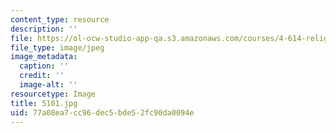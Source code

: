 ```yaml
---
content_type: resource
description: ''
file: https://ol-ocw-studio-app-qa.s3.amazonaws.com/courses/4-614-religious-architecture-and-islamic-cultures-fall-2002/77a08ea7cc96dec5bde52fc90da0094e_5101.jpg
file_type: image/jpeg
image_metadata:
  caption: ''
  credit: ''
  image-alt: ''
resourcetype: Image
title: 5101.jpg
uid: 77a08ea7-cc96-dec5-bde5-2fc90da0094e
---
```

